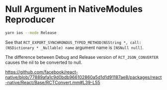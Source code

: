 # Null Argument in NativeModules Reproducer

```bash
yarn ios --mode Release
```

See that `RCT_EXPORT_SYNCHRONOUS_TYPED_METHOD(NSString *, call: (NSDictionary * _Nullable) name` argument name is `[NSNull null]`.

The difference between Debug and Release version of `RCT_JSON_CONVERTER` causes the nil to be converted to null.

https://github.com/facebook/react-native/blob/77889afa1c9d0bdb966102860a5d1d1d91187ae8/packages/react-native/React/Base/RCTConvert.mm#L39-L55
